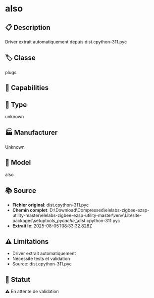 # also

## 📋 Description
Driver extrait automatiquement depuis dist.cpython-311.pyc

## 🏷️ Classe
plugs

## 🔧 Capabilities


## 📡 Type
unknown

## 🏭 Manufacturer
Unknown

## 📱 Model
also

## 📚 Source
- **Fichier original**: dist.cpython-311.pyc
- **Chemin complet**: D:\Download\Compressed\elelabs-zigbee-ezsp-utility-master\elelabs-zigbee-ezsp-utility-master\venv\Lib\site-packages\setuptools\__pycache__\dist.cpython-311.pyc
- **Extrait le**: 2025-08-05T08:33:32.828Z

## ⚠️ Limitations
- Driver extrait automatiquement
- Nécessite tests et validation
- Source: dist.cpython-311.pyc

## 🚀 Statut
⚠️ En attente de validation
